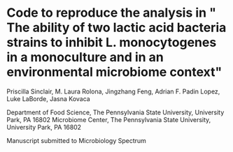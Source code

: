 # Code to reproduce the analysis in " The ability of two lactic acid bacteria strains to inhibit L. monocytogenes in a monoculture and in an environmental microbiome context"

Priscilla Sinclair, M. Laura Rolona, Jingzhang Feng, Adrian F. Padin Lopez, Luke LaBorde, Jasna Kovaca

Department of Food Science, The Pennsylvania State University, University Park, PA 16802
Microbiome Center, The Pennsylvania State University, University Park, PA 16802

Manuscript submitted to Microbiology Spectrum
